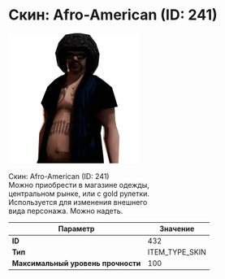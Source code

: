 # Скин: Afro-American (ID: 241)

![Item Image](../img/432.webp?raw=true)

Скин: Afro-American (ID: 241)<br>Можно приобрести в магазине одежды,<br>центральном рынке, или с gold рулетки.<br>Используется для изменения внешнего<br>вида персонажа. Можно надеть.


| Параметр | Значение |
|----------|----------|
| **ID** | 432 |
| **Тип** | ITEM_TYPE_SKIN |
| **Максимальный уровень прочности** | 100 |

